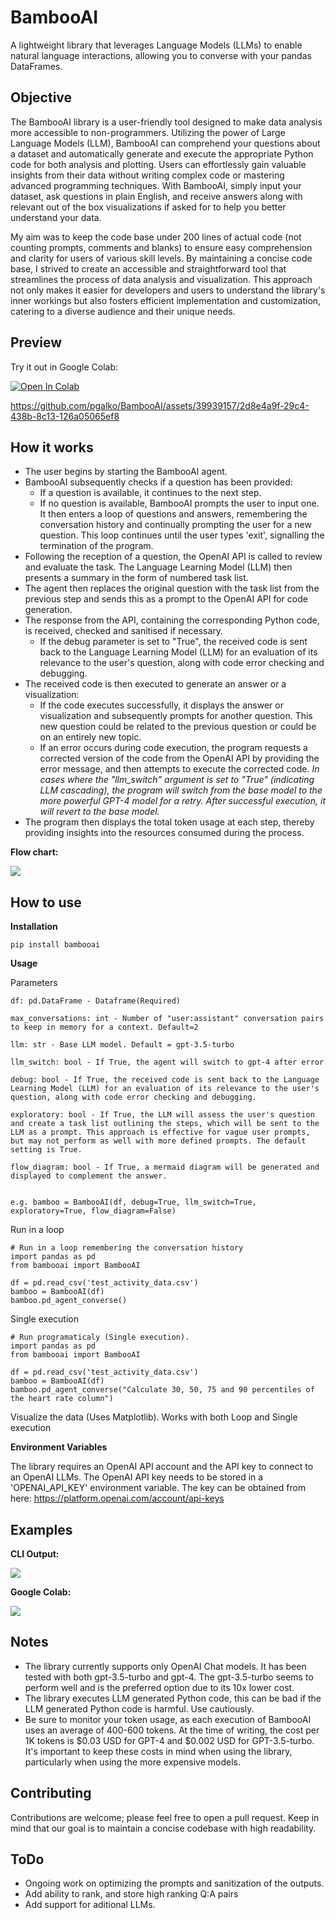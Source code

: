# BambooAI
A lightweight library that leverages Language Models (LLMs) to enable natural language interactions, allowing you to converse with your pandas DataFrames.

## Objective

The BambooAI library is a user-friendly tool designed to make data analysis more accessible to non-programmers. Utilizing the power of Large Language Models (LLM), BambooAI can comprehend your questions about a dataset and automatically generate and execute the appropriate Python code for both analysis and plotting. Users can effortlessly gain valuable insights from their data without writing complex code or mastering advanced programming techniques. With BambooAI, simply input your dataset, ask questions in plain English, and receive answers along with relevant out of the box visualizations if asked for to help you better understand your data.

My aim was to keep the code base under 200 lines of actual code (not counting prompts, comments and blanks) to ensure easy comprehension and clarity for users of various skill levels. By maintaining a concise code base, I strived to create an accessible and straightforward tool that streamlines the process of data analysis and visualization. This approach not only makes it easier for developers and users to understand the library's inner workings but also fosters efficient implementation and customization, catering to a diverse audience and their unique needs.

## Preview

Try it out in Google Colab:

[![Open In Colab](https://colab.research.google.com/assets/colab-badge.svg)](https://colab.research.google.com/drive/1grKtqKD4u8cVGMoVv__umci4F7IU14vU?usp=sharing)

https://github.com/pgalko/BambooAI/assets/39939157/2d8e4a9f-29c4-438b-8c13-126a05065ef8

## How it works

- The user begins by starting the BambooAI agent.
- BambooAI subsequently checks if a question has been provided:
  - If a question is available, it continues to the next step.
  - If no question is available, BambooAI prompts the user to input one. It then enters a loop of questions and answers, remembering the conversation history and continually prompting the user for a new question. This loop continues until the user types 'exit', signalling the termination of the program.
- Following the reception of a question, the OpenAI API is called to review and evaluate the task. The Language Learning Model (LLM) then presents a summary in the form of numbered task list.
- The agent then replaces the original question with the task list from the previous step and sends this as a prompt to the OpenAI API for code generation.
- The response from the API, containing the corresponding Python code, is received, checked and sanitised if necessary.
  - If the debug parameter is set to "True", the received code is sent back to the Language Learning Model (LLM) for an evaluation of its relevance to the user's question, along with code error checking and debugging.
- The received code is then executed to generate an answer or a visualization:
  - If the code executes successfully, it displays the answer or visualization and subsequently prompts for another question. This new question could be related to the previous question or could be on an entirely new topic.
  - If an error occurs during code execution, the program requests a corrected version of the code from the OpenAI API by providing the error message, and then attempts to execute the corrected code. *In cases where the "llm_switch" argument is set to "True" (indicating LLM cascading), the program will switch from the base model to the more powerful GPT-4 model for a retry. After successful execution, it will revert to the base model.*
- The program then displays the total token usage at each step, thereby providing insights into the resources consumed during the process.
 
**Flow chart:**

![](images/flow_chart_3.png)

## How to use

**Installation**

```
pip install bambooai
```

**Usage**

Parameters

```
df: pd.DataFrame - Dataframe(Required)

max_conversations: int - Number of "user:assistant" conversation pairs to keep in memory for a context. Default=2

llm: str - Base LLM model. Default = gpt-3.5-turbo

llm_switch: bool - If True, the agent will switch to gpt-4 after error

debug: bool - If True, the received code is sent back to the Language Learning Model (LLM) for an evaluation of its relevance to the user's question, along with code error checking and debugging.

exploratory: bool - If True, the LLM will assess the user's question and create a task list outlining the steps, which will be sent to the LLM as a prompt. This approach is effective for vague user prompts, but may not perform as well with more defined prompts. The default setting is True.

flow_diagram: bool - If True, a mermaid diagram will be generated and displayed to complement the answer.


e.g. bamboo = BambooAI(df, debug=True, llm_switch=True, exploratory=True, flow_diagram=False)
```

Run in a loop

```
# Run in a loop remembering the conversation history
import pandas as pd
from bambooai import BambooAI

df = pd.read_csv('test_activity_data.csv')
bamboo = BambooAI(df)
bamboo.pd_agent_converse()
```
Single execution
```
# Run programaticaly (Single execution).
import pandas as pd
from bambooai import BambooAI

df = pd.read_csv('test_activity_data.csv')
bamboo = BambooAI(df)
bamboo.pd_agent_converse("Calculate 30, 50, 75 and 90 percentiles of the heart rate column")
```
Visualize the data (Uses Matplotlib). Works with both Loop and Single execution

**Environment Variables**

The library requires an OpenAI API account and the API key to connect to an OpenAI LLMs. The OpenAI API key needs to be stored in a 'OPENAI_API_KEY' environment variable.
The key can be obtained from here: https://platform.openai.com/account/api-keys

## Examples

**CLI Output:**

![](images/example_1.png)

**Google Colab:**

![](images/BambooAI_2.jpg)

## Notes

- The library currently supports only OpenAI Chat models. It has been tested with both gpt-3.5-turbo and gpt-4. The gpt-3.5-turbo seems to perform well and is the preferred option due to its 10x lower cost.
- The library executes LLM generated Python code, this can be bad if the LLM generated Python code is harmful. Use cautiously.
- Be sure to monitor your token usage, as each execution of BambooAI uses an average of 400-600 tokens. At the time of writing, the cost per 1K tokens is $0.03 USD for GPT-4 and $0.002 USD for GPT-3.5-turbo. It's important to keep these costs in mind when using the library, particularly when using the more expensive models.

## Contributing

Contributions are welcome; please feel free to open a pull request. Keep in mind that our goal is to maintain a concise codebase with high readability.

## ToDo

- Ongoing work on optimizing the prompts and sanitization of the outputs.
- Add ability to rank, and store high ranking Q:A pairs
- Add support for aditional LLMs.

